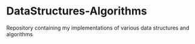 # DataStructures-Algorithms
Repository containing my implementations of various data structures and algorithms
